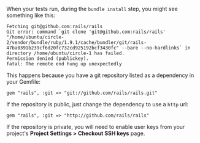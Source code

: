 When your tests run, during the `bundle install` step, you might see something like this:

```
Fetching git@github.com:rails/rails
Git error: command `git clone 'git@github.com:rails/rails' "/home/ubuntu/circle-2/vendor/bundle/ruby/1.9.1/cache/bundler/git/rails-47ba0391b239cf6d20fc732cd925192bcf3430fc" --bare --no-hardlinks` in directory /home/ubuntu/circle-1 has failed.
Permission denied (publickey).
fatal: The remote end hung up unexpectedly
```

This happens because you have a git repository listed as a dependency in your Gemfile:

```
gem "rails", :git => "git://github.com/rails/rails.git"
```

If the repository is public, just change the dependency to use a
`http` url:

```
gem "rails", :git => "http://github.com/rails/rails"
```

If the repository is private, you will need to enable user keys
from your project's **Project Settings > Checkout SSH keys**
page.
